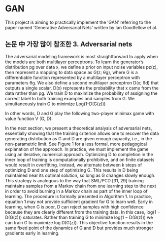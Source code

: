 # GAN
This project is aiming to practically implement the 'GAN' referring to the paper named 'Generative Adversarial Nets' written by Ian Goodfellow et al. 

## 논문 中 가장 많이 참조한 3. Adversarial nets
The adversarial modeling framework is most straightforward to apply when the models are both multilayer perceptrons. To learn the generator’s distribution pg over data x, we define a prior on input noise variables pz(z), then represent a mapping to data space as G(z; θg), where G is a differentiable function represented by a multilayer perceptron with parameters θg. We also define a second multilayer perceptron D(x; θd) that outputs a single scalar. D(x) represents the probability that x came from the data rather than pg. We train D to maximize the probability of assigning the correct label to both training examples and samples from G. We simultaneously train G to minimize Log(1-D(G(z)))

In other words, D and G play the following two-player minimax game with value function V (G, D):


In the next section, we present a theoretical analysis of adversarial nets, essentially showing that the training criterion allows one to recover the data generating distribution as G and D are given enough capacity, i.e., in the non-parametric limit. See Figure 1 for a less formal, more pedagogical explanation of the approach. In practice, we must implement the game using an iterative, numerical approach. Optimizing D to completion in the inner loop of training is computationally prohibitive, and on finite datasets would result in overfitting. Instead, we alternate between k steps of optimizing D and one step of optimizing G. This results in D being maintained near its optimal solution, so long as G changes slowly enough. This strategy is analogous to the way that SML/PCD [31, 29] training maintains samples from a Markov chain from one learning step to the next in order to avoid burning in a Markov chain as part of the inner loop of learning. The procedure is formally presented in Algorithm 1.
In practice, equation 1 may not provide sufficient gradient for G to learn well. Early in learning, when G is poor, D can reject samples with high confidence because they are clearly different from the training data. In this case, log(1 − D(G(z))) saturates. Rather than training G to minimize log(1 − D(G(z))) we can train G to maximize log D(G(z)). This objective function results in the same fixed point of the dynamics of G and D but provides much stronger gradients early in learning.
